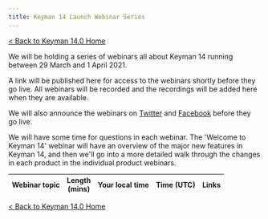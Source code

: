 ```yaml
---
title: Keyman 14 Launch Webinar Series
---
```


[< Back to Keyman 14.0 Home](/14)

We will be holding a series of webinars all about Keyman 14 running between 29
March and 1 April 2021.

A link will be published here for access to the webinars shortly before they go
live. All webinars will be recorded and the recordings will be added here when
they are available.

We will also announce the webinars on [Twitter](https://twitter.com/keyman) and
[Facebook](https://facebook.com/keymanapp) before they go live.

We will have some time for questions in each webinar. The 'Welcome to Keyman 14'
webinar will have an overview of the major new features in Keyman 14, and then
we'll go into a more detailed walk through the changes in each product in the
individual product webinars.

<p style='display: none' id='webinar-cta'>
<a href='https://sil.zoom.us/j/97219405404?pwd=SDY5VDdKRjA3UEtxd2xjeUdUR20wZz09'
class="generic-cta-button" target='_blank'>Join the webinar now!</a></p>

<style>
  @import '/cdn/dev/css/product-grid.css';
</style>
<table class='product-grid'>
<thead>
  <tr>
    <th>Webinar topic</th>
    <th>Length<br>(mins)</th>
    <th>Your local time</th>
    <th>Time (UTC)</th>
    <th>Links</th>
  </tr>
</thead>
<tbody id='webinar-tbody'></tbody>
</table>

<script>
  var webinars = [
    ['MD', 'Welcome to Keyman 14',  45, 2, 29, 19, 0, '1uzOmQSA2oemkwD0N8QiUMx-Q8WwfRuw2UWsfdipEGfc', ''],
    ['MD', 'Welcome to Keyman 14 (repeat)',  45, 2, 30,  8, 0, '1uzOmQSA2oemkwD0N8QiUMx-Q8WwfRuw2UWsfdipEGfc'],

    'Product webinars',
    ['DW', 'Keyman 14 for Android', 30, 2, 30,  9, 0, '14LVaPdBVNVNK-VZSnnf4bY91w4_L4iRBv7F4Z26UdIU'],
    ['MD', 'Keyman 14 for macOS',   30, 2, 30,  9, 30, '1TM2nNYaDpa8IgkRfiSEQe8dCytw5jBi8NAYTzCRJJiQ'],

    ['MD', 'Keyman 14 for Windows', 30, 2, 30, 19, 0, '1iCmRRq_eDBMTIetZNnPg6pPXqsBzpM72cNJV7_Liyd8'],
    ['JH', 'Keyman 14 for iOS',     30, 2, 31,  8, 0, '1w3EfFny_XPHS7BV9VyUwXE3MCx_hsp5NMfB7jzWAbJo'],
    ['JH', 'keymanweb.com and KeymanWeb Bookmarklet', 30, 2, 31, 8, 30, '1W4JPfWqjCGg3S40_peWmYmbqakyir3xCXUKyADCwazY'],
    ['EB', 'Keyman 14 for Linux',   30, 2, 31,  9, 0, '1V4tziNcu_y2ZbUjIqaj-c35PKn2t6ulbXo1Qv0zmgk4'],

    'For keyboard developers',
    ['MD', 'Keyman Developer 14',   45, 3,  1,  8, 0, '1oEZzGPwXKw22fljs8fqjQI6Iie_el9eGskx-HRi7SV8'],
    ['JH', 'Keyman lexical models', 45, 3,  1,  9, 0, '1RiRdLl9uCouAgqO1XLs2a0QjpIFXPYKknh-b3GPo84E']
  ];

  function icalDate(date) {
    return date.toISOString().replace(/[-:.]/g, '').substr(0, 15)+'Z';
  }

  function uuidv4() { // https://stackoverflow.com/a/2117523/1836776
    return ([1e7]+-1e3+-4e3+-8e3+-1e11).replace(/[018]/g, c =>
      (c ^ crypto.getRandomValues(new Uint8Array(1))[0] & 15 >> c / 4).toString(16)
    );
  }

  var tbody = document.getElementById('webinar-tbody');
  for(var i in webinars) {
    var webinar = webinars[i];
    var tr = document.createElement('tr');
    if(typeof webinar == 'string') {
      var td0 = document.createElement('th');
      td0.colSpan = 5;
      td0.innerText = webinar;
      tr.appendChild(td0);
    } else {
      var td0 = document.createElement('td');
      var td1 = document.createElement('td');
      var td2 = document.createElement('td');
      var td3 = document.createElement('td');
      var td4 = document.createElement('td');
      var dt = new Date(Date.UTC(2021, webinar[3], webinar[4], webinar[5], webinar[6]));
      var dtEnd = new Date(dt.valueOf() + parseInt(webinar[2], 10) * 60 * 1000);
      td0.innerText = webinar[1];
      var span = document.createElement('span');
      span.id = 'webinar-cta-'+i;
      span.style.display = 'none';
      span.appendChild(document.createElement('br'));
      a = document.createElement('a');
      a.style.color = 'red';
      a.href="https://sil.zoom.us/j/97219405404?pwd=SDY5VDdKRjA3UEtxd2xjeUdUR20wZz09";
      a.innerText = 'Running now - join here!';
      a.target = "_blank";
      span.appendChild(a);
      td0.appendChild(span);

      td1.innerText = webinar[2];
      var span0 = document.createElement('span');
      span0.innerText = dt.toLocaleString([], {
          weekday: 'short',
          year: 'numeric',
          month: 'short',
          day: 'numeric',
        });
      td2.appendChild(span0);
      td2.appendChild(document.createElement('br'));
      span0 = document.createElement('span');
      span0.innerText = dt.toLocaleString([], {
          timeZoneName: 'short',
          hour: '2-digit',
          minute:'2-digit'
        });
      td2.appendChild(span0);

      span0 = document.createElement('span');
      span0.innerText = dt.toLocaleString([], {
        timeZone: 'UTC',
        weekday: 'short',
        year: 'numeric',
        month: 'short',
        day: 'numeric'
      });
      td3.appendChild(span0);
      td3.appendChild(document.createElement('br'));
      span0 = document.createElement('span');
      span0.innerText = dt.toLocaleString([], {
        timeZone: 'UTC',
        timeZoneName: 'short',
        hour: '2-digit',
        minute:'2-digit'
      });
      td3.appendChild(span0);

      if(dtEnd.valueOf() < Date.now()) {
        // Presentation and video links
        var a0 = document.createElement('a');
        a0.innerHTML = '<img src="slides.svg" style="width:16px; margin: 0 4px; vertical-align: text-bottom" /> View slides';
        a0.href = 'https://docs.google.com/presentation/d/'+webinar[7]+'/edit?usp=sharing';
        a0.style.color = 'blue';
        a0.target = '_blank';
        td4.appendChild(a0);
        if(webinar[8]) {
          // video link
          td4.appendChild(document.createElement('br'));
          a0 = document.createElement('a');
          a0.innerHTML = '<img src="video.png" style="width:16px; margin: 3px 4px 0; vertical-align: top" />  Watch video';
          a0.href = webinar[8];;
          a0.style.color = 'blue';
          a0.target = '_blank';
          td4.appendChild(a0);
        }
      } else {
        // Calendar links
        var a0 = document.createElement('a');
        a0.innerHTML = 'Google&nbsp;Calendar';
        a0.href = 'https://www.google.com/calendar/render?action=TEMPLATE'+
                  '&text='+encodeURIComponent(webinar[1]+' webinar')+
                  '&details='+encodeURIComponent('Keyman 14 Webinar Series')+
                  '&location=https%3A%2F%2Fkeyman.com%2F14%2Fwebinar'+
                  '&dates='+icalDate(dt)+'%2F'+icalDate(dtEnd);
        a0.style.color = 'blue';
        a0.target = '_blank';
        td4.appendChild(a0);
        td4.appendChild(document.createElement('br'));

        a0 = document.createElement('a');

        var ics = [
          'BEGIN:VCALENDAR',
          'PRODID:Keyman.com',
          'VERSION:2.0',
          'BEGIN:VEVENT',
          'DTSTAMP:'+icalDate(new Date()),
          'UID:'+uuidv4(),
          'SUMMARY:'+webinar[1]+' webinar',
          'DTSTART:'+icalDate(dt),
          'DTEND:'+icalDate(dtEnd),
          'DESCRIPTION:Keyman 14 Webinar Series',
          'LOCATION:https://keyman.com/webinar',
          'END:VEVENT',
          'END:VCALENDAR'
        ].join('\r\n');

        a0.innerHTML = '.ics&nbsp;download';
        a0.href = 'data:text/calendar;charset=utf-8;base64,'+window.btoa(ics);
        a0.download = webinar[1]+'.ics';
        a0.target = '_blank';
        a0.style.color = 'blue';
        td4.appendChild(a0);
      }

      tr.appendChild(td0);
      tr.appendChild(td1);
      tr.appendChild(td2);
      tr.appendChild(td3);
      tr.appendChild(td4);
    }
    tbody.appendChild(tr);
  }

  window.setInterval(showWebinarLink, 5000);
  showWebinarLink();
  function showWebinarLink() {
    var found = false;
    for(var i in webinars) {
      var webinar = webinars[i];
      if(typeof webinar == 'string') continue;
      var dt = new Date(Date.UTC(2021, webinar[3], webinar[4], webinar[5], webinar[6]));
      var dtEnd = new Date(dt.valueOf() + parseInt(webinar[2], 10) * 60 * 1000);
      var startOffset = Date.now() - dt.valueOf();
      var endOffset = Date.now() - dtEnd.valueOf();
      var cta = document.getElementById('webinar-cta-'+i);
      // Start showing the webinar link 10 minutes before and hide it at the end
      if(startOffset >= -10 * 60 * 1000 && endOffset < 0) {
        found = true;
        cta.style.display='block';
      } else {
        cta.style.display='none';
      }
    }

    document.getElementById('webinar-cta').style.display=found?'block':'none';
  }
</script>

[< Back to Keyman 14.0 Home](/14)
